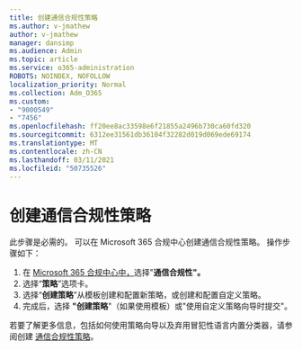 ```yaml
---
title: 创建通信合规性策略
ms.author: v-jmathew
author: v-jmathew
manager: dansimp
ms.audience: Admin
ms.topic: article
ms.service: o365-administration
ROBOTS: NOINDEX, NOFOLLOW
localization_priority: Normal
ms.collection: Adm_O365
ms.custom:
- "9000549"
- "7456"
ms.openlocfilehash: ff20ee8ac33598e6f21855a2496b730ca60fd320
ms.sourcegitcommit: 6312ee31561db36104f32282d019d069ede69174
ms.translationtype: MT
ms.contentlocale: zh-CN
ms.lasthandoff: 03/11/2021
ms.locfileid: "50735526"
---
```

# <a name="create-a-communication-compliance-policy"></a>创建通信合规性策略

此步骤是必需的。 可以在 Microsoft 365 合规中心创建通信合规性策略。 操作步骤如下：

1. 在 [Microsoft 365 合规中心中，](https://go.microsoft.com/fwlink/?linkid=2130502)选择"**通信合规性"。**
2. 选择“**策略**”选项卡。
3. 选择“**创建策略**”从模板创建和配置新策略，或创建和配置自定义策略。
4. 完成后，选择 **"创建策略**"（如果使用模板）或"使用自定义策略向导时提交"。

若要了解更多信息，包括如何使用策略向导以及弃用冒犯性语言内置分类器，请参阅创建 [通信合规性策略](https://go.microsoft.com/fwlink/?linkid=2129079)。
